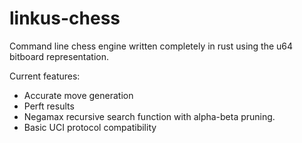 # linkus-chess
Command line chess engine written completely in rust using the u64 bitboard representation.


Current features:

- Accurate move generation
- Perft results
- Negamax recursive search function with alpha-beta pruning.
- Basic UCI protocol compatibility
